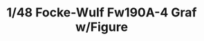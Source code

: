 ---
layout: product
title: "1/48 Focke-Wulf Fw190A-4 Graf w/Figure"
price: "TBA" 
desc: "Maketa"
img_path: "/assets/img/HASE 07491.webp"
brand: "Hasegawa"
available: false
special_offer: false
new: false
soon: false
cat: "010000"
subcat: "015700"
subsubcat: "0N/A"
sifra: "HASE 07491"
popular: false
spec: false
---